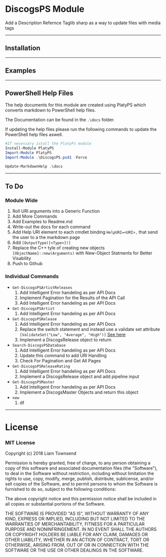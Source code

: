 # DiscogsPS Module

Add a Description
Refernce Taglib sharp as a way to update files with media tags

---
## Installation


---
## Examples


---
## PowerShell Help Files
The help documents for this module are created using PlatyPS which converts markdown to PowerShell help files.

The Documentation can be found in the `.\docs` folder.

If updating the help files please run the following commands to update the PowerShell help files aswell.

``` PowerShell
#If necessary istall the PlatyPs module
Install-Module PlatyPS
Import-Module PlatyPS
Import-Module .\DiscogsPS.psd1 -Force

Update-MarkdownHelp .\docs
```
---
## To Do

### Module Wide
1. Roll URI arguments into a Generic Function
2. Add More Commands
3. Add Examples to Readme.md
4. Write-out the docs for each command
5. Add Help URI element to each cmdlet binding `HelpURI=<URI>,` that send the user to a the markdown page
6. Add `[OutputType([<Type>])]`
7. Replace the C++ tyle of creating new objects `[ObjectName]::new(Arguments)` with New-Object Statments for Better Visability
5. Push to Github

### Individual Commands
- `Get-DiscogsPSArtistReleases`
    1. Add Intelligent Error handeling as per API Docs
    1. Implement Pagination for the Results of the API Call
    2. Add Intelligent Error handeling as per API Docs
- `Get-DiscogsPSArtist`
    1. Add Intelligent Error handeling as per API Docs
- `Get-DiscogsPSRelease`
    1. Add Intelligent Error handeling as per API Docs
    2. Replace the switch statement and instead use a validate set attribute `[ValidateSet("Low", "Average", "High")]`         [See here](https://docs.microsoft.com/en-us/powershell/module/microsoft.powershell.core/about/about_functions_advanced_parameters?view=powershell-6#validateset-attribute)
    3. Implement a DiscogsRelease object to return
- `Search-DiscogsPSDatabase`
    1. Add Intelligent Error handeling as per API Docs
    2. Update this command to add URI Handling
    3. Check For Pagination and Get All Pages
- `Get-DiscogsPSReleaseRating`
    1. Add Intelligent Error handeling as per API Docs
    1. Implement a DiscogsRelease object and add pipeline input
- `Get-DiscogsPSMaster`
    1. Add Intelligent Error handeling as per API Docs
    2. Implement a DiscogsMaster Objects and return this object
- `new`
    1. df
---
# License

### MIT License

Copyright (c) 2018 Liam Townsend

Permission is hereby granted, free of charge, to any person obtaining a copy of this software and associated documentation files (the "Software"), to deal in the Software without restriction, including without limitation the rights to use, copy, modify, merge, publish, distribute, sublicense, and/or sell copies of the Software, and to permit persons to whom the Software is furnished to do so, subject to the following conditions:

The above copyright notice and this permission notice shall be included in all copies or substantial portions of the Software.

THE SOFTWARE IS PROVIDED "AS IS", WITHOUT WARRANTY OF ANY KIND, EXPRESS OR IMPLIED, INCLUDING BUT NOT LIMITED TO THE WARRANTIES OF MERCHANTABILITY, FITNESS FOR A PARTICULAR PURPOSE AND NONINFRINGEMENT. IN NO EVENT SHALL THE AUTHORS OR COPYRIGHT HOLDERS BE LIABLE FOR ANY CLAIM, DAMAGES OR OTHER LIABILITY, WHETHER IN AN ACTION OF CONTRACT, TORT OR OTHERWISE, ARISING FROM, OUT OF OR IN CONNECTION WITH THE SOFTWARE OR THE USE OR OTHER DEALINGS IN THE SOFTWARE.
